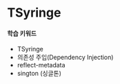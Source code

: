 # TSyringe

#### 학습 키워드

* TSyringe
* 의존성 주입(Dependency Injection)
* reflect-metadata
* sington (싱글톤)





